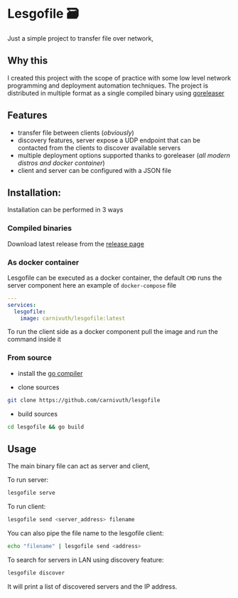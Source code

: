 # Lesgofile 🗃️

Just a simple project to transfer file over network,

## Why this

I created this project with the scope of practice with some low level network programming and deployment automation techniques.
The project is distributed in multiple format as a single compiled binary using [goreleaser](https://goreleaser.com/)

## Features

- transfer file between clients (*obviously*)
- discovery features, server expose a UDP endpoint that can be contacted from the clients to discover available servers
- multiple deployment options supported thanks to goreleaser (*all modern distros and docker container*)
- client and server can be configured with a JSON file

## Installation:

Installation can be performed in 3 ways

### Compiled binaries

Download latest release from the [release page](https://github.com/carnivuth/lesgofile/releases/latest)

### As docker container

Lesgofile can be executed as a docker container, the default `CMD` runs the server component here an example of `docker-compose` file

```yaml
---
services:
  lesgofile:
    image: carnivuth/lesgofile:latest
```

To run the client side as a docker component pull the image and run the command inside it


### From source

- install the [go compiler](https://go.dev/doc/install)

- clone sources

```bash
git clone https://github.com/carnivuth/lesgofile
```

- build sources

```bash
cd lesgofile && go build
```

## Usage

The main binary file can act as server and client,

To run server:

```bash
lesgofile serve
```

To run client:

```bash
lesgofile send <server_address> filename
```

You can also pipe the file name to the lesgofile client:

```bash
echo "filename" | lesgofile send <address>
```

To search for servers in LAN using discovery feature:

```bash
lesgofile discover
```

It will print a list of discovered servers and the IP address.
